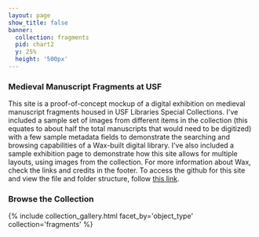 ```yaml
---
layout: page
show_title: false
banner:
  collection: fragments
  pid: chart2
  y: 25%
  height: '500px'
---
```


### Medieval Manuscript Fragments at USF

This site is a proof-of-concept mockup of a digital exhibition on medieval manuscript fragments housed in USF Libraries Special Collections. I've included a sample set of images from different items in the collection (this equates to about half the total manuscripts that would need to be digitized) with a few sample metadata fields to demonstrate the searching and browsing capabilities of a Wax-built digital library. I've also included a sample exhibition page to demonstrate how this site allows for multiple layouts, using images from the collection. For more information about Wax, check the links and credits in the footer. To access the github for this site and view the file and folder structure, follow [this link](https://github.com/rsbevill/fragmentsatusf). 

### Browse the Collection

{% include collection_gallery.html facet_by='object_type' collection='fragments' %}
